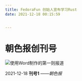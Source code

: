 ```yaml
---
title: FedoraFun 创始人宣布学习Rust
date: 2021-12-18 00:15:59


---
```


# 朝色报创刊号

![使用Word制作的第一则报道](/images/pic_version.jpg)

2021-12-18 **刊号1** *——朝色报*
